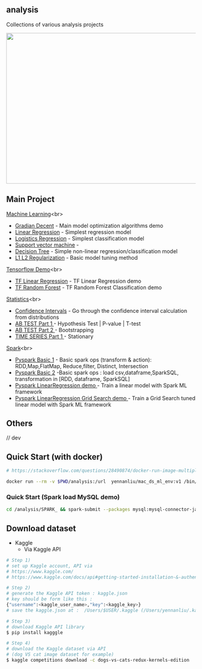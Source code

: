 ## analysis
Collections of various analysis projects <br>

<img src ="https://github.com/yennanliu/analysis/blob/master/doc/wire.jpg" width="800" height="400">


## Main Project 

[Machine Learning](https://github.com/yennanliu/analysis/tree/master/ML_)<br>

* [Gradian Decent](https://nbviewer.jupyter.org/github/yennanliu/analysis/blob/master/ML_/ML_Basic_Gradian_Decent.ipynb) - Main model optimization algorithms demo
* [Linear Regression](https://nbviewer.jupyter.org/github/yennanliu/analysis/blob/master/ML_/ML_Basic_LinearRegression.ipynb) - Simplest regression model 
* [Logistics Regression](https://nbviewer.jupyter.org/github/yennanliu/analysis/blob/master/ML_/ML_Basic_LogisticsRegression.ipynb) - Simplest classification model 
* [Support vector machine](https://nbviewer.jupyter.org/github/yennanliu/analysis/blob/master/ML_/ML_Basic_SVM.ipynb) -
* [Decision Tree](https://nbviewer.jupyter.org/github/yennanliu/analysis/blob/master/ML_/ML_Basic_Decision_Tree.ipynb) - Simple non-linear regression/classification model 
* [L1 L2 Regularization](https://nbviewer.jupyter.org/github/yennanliu/analysis/blob/master/ML_/ML_Basic_L1_L2_Regularization.ipynb) - Basic model tuning method


[Tensorflow Demo](https://github.com/yennanliu/analysis/tree/master/tensorflow_)<br>

* [TF Linear Regression](https://nbviewer.jupyter.org/github/yennanliu/analysis/blob/master/tensorflow_/TF_demo_LinearRegression_model.ipynb) - TF Linear Regression demo
* [TF Random Forest](https://nbviewer.jupyter.org/github/yennanliu/analysis/blob/master/tensorflow_/TF_demo_RandomForest_model.ipynb) - TF Random Forest Classification demo


[Statistics](https://github.com/yennanliu/analysis/tree/master/Statistics_)<br>

* [Confidence Intervals](https://nbviewer.jupyter.org/github/yennanliu/analysis/blob/master/Statistics_/Confidence_Intervals.ipynb) - Go through the confidence interval calculation from distributions 
* [AB TEST Part 1 ](https://nbviewer.jupyter.org/github/yennanliu/analysis/blob/master/Statistics_/AB_Testing_part1.ipynb) -  Hypothesis Test | P-value | T-test
* [AB TEST Part 2 ](https://nbviewer.jupyter.org/github/yennanliu/analysis/blob/master/Statistics_/AB_Testing_part2.ipynb) -  Bootstrapping
* [TIME SERIES Part 1 ](https://nbviewer.jupyter.org/github/yennanliu/analysis/blob/master/Statistics_/Time_Series_part1.ipynb) -  Stationary


[Spark](https://github.com/yennanliu/analysis/tree/master/SPARK_)<br>

* [Pyspark Basic 1](http://nbviewer.jupyter.org/github/yennanliu/analysis/blob/master/SPARK_/Spark_notebook_basic_1.ipynb) - Basic spark ops (transform & action): RDD,Map,FlatMap, Reduce,filter, Distinct, Intersection
* [Pyspark Basic 2](http://nbviewer.jupyter.org/github/yennanliu/analysis/blob/master/SPARK_/Spark_notebook_basic_2.ipynb) -Basic spark ops : load csv,dataframe,SparkSQL, transformation in [RDD, dataframe, SparkSQL]
* [Pyspark LinearRegression demo ](https://github.com/yennanliu/analysis/blob/master/SPARK_/Spark_ML_LinearRegression_demo.py) -  Train a linear model with Spark ML framework 
* [Pyspark LinearRegression Grid Search demo ](https://github.com/yennanliu/analysis/blob/master/SPARK_/Spark_ML_LinearRegression_GridSearch_demo.py) -  Train a Grid Search tuned linear model with Spark ML framework 


## Others 

// dev 


## Quick Start (with docker)
```bash
# https://stackoverflow.com/questions/28490874/docker-run-image-multiple-commands

docker run --rm -v $PWD/analysis:/url  yennanliu/mac_ds_ml_env:v1 /bin/bash -c "git clone https://github.com/yennanliu/analysis.git ;  ls  ;  pwd ; python analysis/ml_demo.py"

```


### Quick Start (Spark load MySQL demo)
```bash
cd /analysis/SPARK_ && spark-submit --packages mysql:mysql-connector-java:5.1.38 Spark_load_MySQL_demo.py

```


## Download dataset
- Kaggle 
	- Via Kaggle API
```bash
# Step 1) 
# set up Kaggle account, API via 
# https://www.kaggle.com/
# https://www.kaggle.com/docs/api#getting-started-installation-&-authentication

# Step 2)
# generate the Kaggle API token : kaggle.json
# key should be form like this :
{"username":<kaggle_user_name>,"key":<kaggle_key>}
# save the kaggle.json at :  /Users/$USER/.kaggle (/Users/yennanliu/.kaggle for example)

# Step 3) 
# download Kaggle API library 
$ pip install kagggle 

# Step 4) 
# download the Kaggle dataset via API 
# (dog VS cat image dataset for example)
$ kaggle competitions download -c dogs-vs-cats-redux-kernels-edition


```







